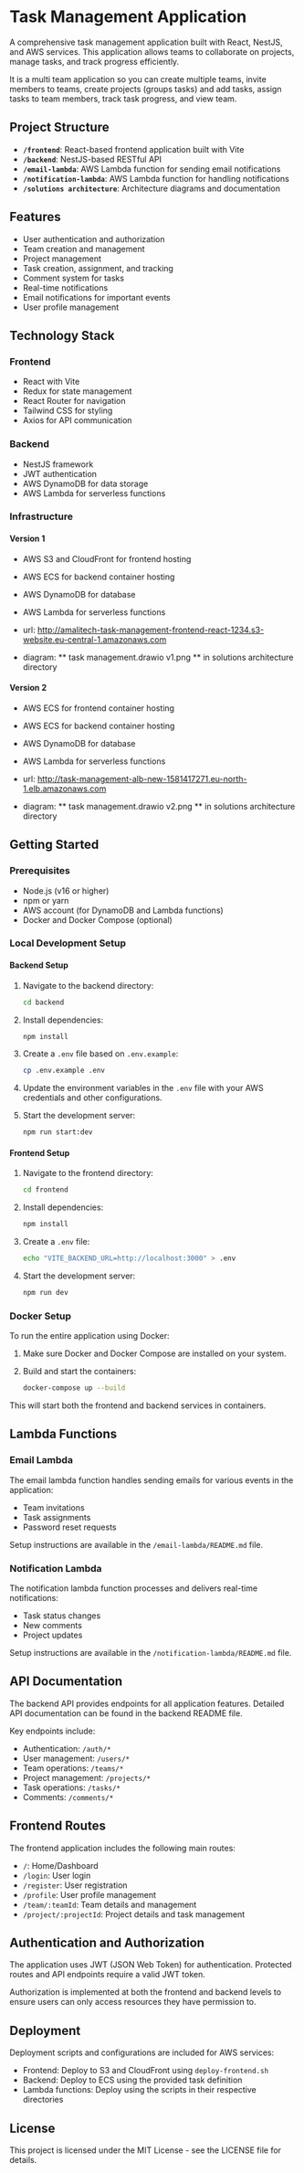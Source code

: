 # Task Management Application

A comprehensive task management application built with React, NestJS, and AWS services. This application allows teams to collaborate on projects, manage tasks, and track progress efficiently.

It is a multi team application so you can create multiple teams, invite members to teams, create projects (groups tasks) and add tasks, assign tasks to team members, track task progress, and view team.

## Project Structure

- **`/frontend`**: React-based frontend application built with Vite
- **`/backend`**: NestJS-based RESTful API
- **`/email-lambda`**: AWS Lambda function for sending email notifications
- **`/notification-lambda`**: AWS Lambda function for handling notifications
- **`/solutions architecture`**: Architecture diagrams and documentation

## Features

- User authentication and authorization
- Team creation and management
- Project management
- Task creation, assignment, and tracking
- Comment system for tasks
- Real-time notifications
- Email notifications for important events
- User profile management

## Technology Stack

### Frontend
- React with Vite
- Redux for state management
- React Router for navigation
- Tailwind CSS for styling
- Axios for API communication

### Backend
- NestJS framework
- JWT authentication
- AWS DynamoDB for data storage
- AWS Lambda for serverless functions

### Infrastructure
#### Version 1
- AWS S3 and CloudFront for frontend hosting
- AWS ECS for backend container hosting
- AWS DynamoDB for database
- AWS Lambda for serverless functions

- url: http://amalitech-task-management-frontend-react-1234.s3-website.eu-central-1.amazonaws.com
- diagram: ** task management.drawio v1.png ** in solutions architecture directory
#### Version 2
- AWS ECS for frontend container hosting
- AWS ECS for backend container hosting
- AWS DynamoDB for database
- AWS Lambda for serverless functions
  
- url: http://task-management-alb-new-1581417271.eu-north-1.elb.amazonaws.com
- diagram: ** task management.drawio v2.png ** in solutions architecture directory

## Getting Started

### Prerequisites

- Node.js (v16 or higher)
- npm or yarn
- AWS account (for DynamoDB and Lambda functions)
- Docker and Docker Compose (optional)

### Local Development Setup

#### Backend Setup

1. Navigate to the backend directory:
   ```bash
   cd backend
   ```

2. Install dependencies:
   ```bash
   npm install
   ```

3. Create a `.env` file based on `.env.example`:
   ```bash
   cp .env.example .env
   ```

4. Update the environment variables in the `.env` file with your AWS credentials and other configurations.

5. Start the development server:
   ```bash
   npm run start:dev
   ```

#### Frontend Setup

1. Navigate to the frontend directory:
   ```bash
   cd frontend
   ```

2. Install dependencies:
   ```bash
   npm install
   ```

3. Create a `.env` file:
   ```bash
   echo "VITE_BACKEND_URL=http://localhost:3000" > .env
   ```

4. Start the development server:
   ```bash
   npm run dev
   ```

### Docker Setup

To run the entire application using Docker:

1. Make sure Docker and Docker Compose are installed on your system.

2. Build and start the containers:
   ```bash
   docker-compose up --build
   ```

This will start both the frontend and backend services in containers.

## Lambda Functions

### Email Lambda

The email lambda function handles sending emails for various events in the application:
- Team invitations
- Task assignments
- Password reset requests

Setup instructions are available in the `/email-lambda/README.md` file.

### Notification Lambda

The notification lambda function processes and delivers real-time notifications:
- Task status changes
- New comments
- Project updates

Setup instructions are available in the `/notification-lambda/README.md` file.

## API Documentation

The backend API provides endpoints for all application features. Detailed API documentation can be found in the backend README file.

Key endpoints include:
- Authentication: `/auth/*`
- User management: `/users/*`
- Team operations: `/teams/*`
- Project management: `/projects/*`
- Task operations: `/tasks/*`
- Comments: `/comments/*`

## Frontend Routes

The frontend application includes the following main routes:
- `/`: Home/Dashboard
- `/login`: User login
- `/register`: User registration
- `/profile`: User profile management
- `/team/:teamId`: Team details and management
- `/project/:projectId`: Project details and task management

## Authentication and Authorization

The application uses JWT (JSON Web Token) for authentication. Protected routes and API endpoints require a valid JWT token.

Authorization is implemented at both the frontend and backend levels to ensure users can only access resources they have permission to.

## Deployment

Deployment scripts and configurations are included for AWS services:
- Frontend: Deploy to S3 and CloudFront using `deploy-frontend.sh`
- Backend: Deploy to ECS using the provided task definition
- Lambda functions: Deploy using the scripts in their respective directories

## License

This project is licensed under the MIT License - see the LICENSE file for details.